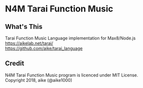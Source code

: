 N4M Tarai Function Music
====

## What's This

Tarai Function Music Language implementation for Max8/Node.js  
https://aikelab.net/tarai/  
https://github.com/aike/tarai_language

## Credit

N4M Tarai Function Music program is licenced under MIT License.  
Copyright 2018, aike (@aike1000)

